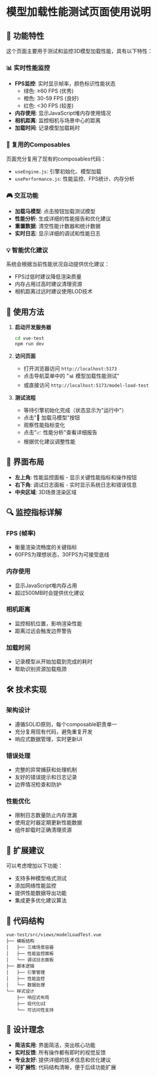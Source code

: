 # 模型加载性能测试页面使用说明

## 🎯 功能特性

这个页面主要用于测试和监控3D模型加载性能，具有以下特性：

### 📊 实时性能监控
- **FPS监控**: 实时显示帧率，颜色标识性能状态
  - 绿色: ≥60 FPS (优秀)
  - 橙色: 30-59 FPS (良好) 
  - 红色: <30 FPS (较差)
- **内存使用**: 显示JavaScript堆内存使用情况
- **相机距离**: 监控相机与场景中心的距离
- **加载时间**: 记录模型加载耗时

### 🔧 复用的Composables
页面充分复用了现有的composables代码：
- `useEngine.js`: 引擎初始化、模型加载
- `usePerformance.js`: 性能监控、FPS统计、内存分析

### 🎮 交互功能
- **加载马模型**: 点击按钮加载测试模型
- **性能分析**: 生成详细的性能报告和优化建议
- **重置数据**: 清空性能计数器和统计数据
- **实时日志**: 显示详细的调试和性能日志

### 💡 智能优化建议
系统会根据当前性能状况自动提供优化建议：
- FPS过低时建议降低渲染质量
- 内存占用过高时建议清理资源
- 相机距离过远时建议使用LOD技术

## 🚀 使用方法

1. **启动开发服务器**
   ```bash
   cd vue-test
   npm run dev
   ```

2. **访问页面**
   - 打开浏览器访问 `http://localhost:5173`
   - 点击导航菜单中的 "📊 模型加载性能测试"
   - 或直接访问 `http://localhost:5173/model-load-test`

3. **测试流程**
   - 等待引擎初始化完成（状态显示为"运行中"）
   - 点击"🐎 加载马模型"按钮
   - 观察性能指标变化
   - 点击"📈 性能分析"查看详细报告
   - 根据优化建议调整性能

## 📱 界面布局

- **左上角**: 性能监控面板 - 显示关键性能指标和操作按钮
- **右下角**: 调试日志面板 - 实时显示系统日志和错误信息
- **中央区域**: 3D场景渲染区域

## 🔍 监控指标详解

### FPS (帧率)
- 衡量渲染流畅度的关键指标
- 60FPS为理想状态，30FPS为可接受底线

### 内存使用
- 显示JavaScript堆内存占用
- 超过500MB时会提供优化建议

### 相机距离 
- 监控相机位置，影响渲染性能
- 距离过远会触发边界警告

### 加载时间
- 记录模型从开始加载到完成的耗时
- 帮助识别资源加载瓶颈

## 🛠️ 技术实现

### 架构设计
- 遵循SOLID原则，每个composable职责单一
- 充分复用现有代码，避免重复开发
- 响应式数据管理，实时更新UI

### 错误处理
- 完整的异常捕获和处理机制
- 友好的错误提示和日志记录
- 边界情况检查和防护

### 性能优化
- 限制日志数量防止内存泄漏
- 使用定时器定期更新性能数据
- 组件卸载时正确清理资源

## 🚧 扩展建议

可以考虑增加以下功能：
- 支持多种模型格式测试
- 添加网络性能监控
- 提供性能数据导出功能
- 集成更多优化建议算法

## 📝 代码结构

```
vue-test/src/views/modelLoadTest.vue
├── 模板结构
│   ├── 三维场景容器
│   ├── 性能监控面板
│   └── 调试日志面板
├── 脚本逻辑
│   ├── 引擎管理
│   ├── 性能监控  
│   └── 数据处理
└── 样式设计
    ├── 响应式布局
    ├── 现代化UI
    └── 可访问性支持
```

## 🎨 设计理念

- **简洁实用**: 界面简洁，突出核心功能
- **实时反馈**: 所有操作都有即时的视觉反馈
- **专业友好**: 提供详细的技术信息和优化建议
- **可扩展性**: 代码结构清晰，便于后续功能扩展 